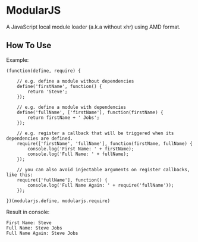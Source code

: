 ModularJS
=========

A JavaScript local module loader (a.k.a without xhr) using AMD format.


How To Use
----------
Example:

    (function(define, require) {

        // e.g. define a module without dependencies
        define('firstName', function() {
            return 'Steve';
        });

        // e.g. define a module with dependencies
        define('fullName', ['firstName'], function(firstName) {
            return firstName + ' Jobs';
        });

        // e.g. register a callback that will be triggered when its dependencies are defined.
        require(['firstName', 'fullName'], function(firstName, fullName) {
            console.log('First Name: ' + firstName);
            console.log('Full Name: ' + fullName);
        });
        
        // you can also avoid injectable arguments on register callbacks, like this:
        require(['fullName'], function() {
            console.log('Full Name Again: ' + require('fullName'));
        });

    })(modularjs.define, modularjs.require)
    
Result in console:

    First Name: Steve
    Full Name: Steve Jobs
    Full Name Again: Steve Jobs 
